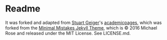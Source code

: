# Readme 

It was forked and adapted from [Stuart Geiger](https://github.com/staeiou)'s [academicpages](https://academicpages.github.io), which was forked from the [Minimal Mistakes Jekyll Theme](https://mmistakes.github.io/minimal-mistakes/), which is © 2016 Michael Rose and released under the MIT License. See LICENSE.md.